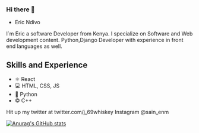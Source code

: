 ### Hi there 👋 


* Eric Ndivo

I`m Eric a software Developer from Kenya. I specialize on Software and Web development content. Python,Django Developer with experience in front end languages as well.

## Skills and Experience
* ⚛ React
* 💻 HTML, CSS, JS
* 🐍 Python
*  ©  C++

Hit up my twitter at twitter.com/j_69whiskey
Instagram @sain_enm


[![Anurag's GitHub stats](https://github-readme-stats.vercel.app/api?username=EricNdivo)](https://github.com/anuraghazra/github-readme-stats)
